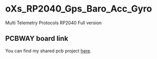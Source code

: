 # oXs_RP2040_Gps_Baro_Acc_Gyro
 Multi Telemetry Protocols RP2040 Full version
 
## PCBWAY board link
You can find my shared pcb project [here](https://www.pcbway.com/project/shareproject/oXs_RP2040_Full_fdfb35e8.html).
